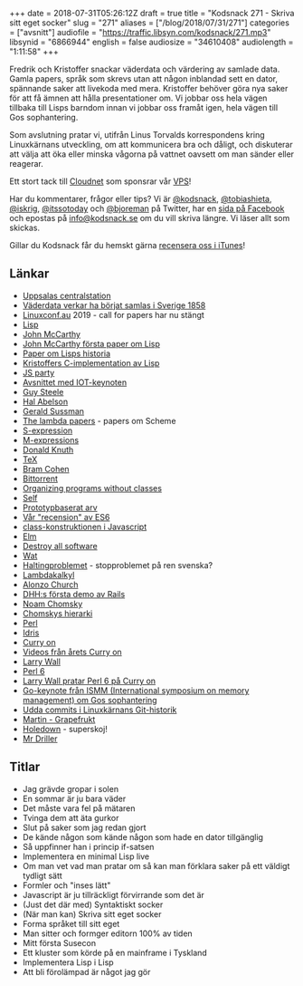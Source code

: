 +++
date = 2018-07-31T05:26:12Z
draft = true
title = "Kodsnack 271 - Skriva sitt eget socker"
slug = "271"
aliases = ["/blog/2018/07/31/271"]
categories = ["avsnitt"]
audiofile = "https://traffic.libsyn.com/kodsnack/271.mp3"
libsynid = "6866944"
english = false
audiosize = "34610408"
audiolength = "1:11:58"
+++

Fredrik och Kristoffer snackar väderdata och värdering av samlade data. Gamla papers, språk som skrevs utan att någon inblandad sett en dator, spännande saker att livekoda med mera. Kristoffer behöver göra nya saker för att få ämnen att hålla presentationer om. Vi jobbar oss hela vägen tillbaka till Lisps barndom innan vi jobbar oss framåt igen, hela vägen till Gos sophantering. 

Som avslutning pratar vi, utifrån Linus Torvalds korrespondens kring Linuxkärnans utveckling, om att kommunicera bra och dåligt, och diskuterar att välja att öka eller minska vågorna på vattnet oavsett om man sänder eller reagerar.

Ett stort tack till [Cloudnet](http://www.cloudnet.se) som sponsrar vår [VPS](http://en.wikipedia.org/wiki/Virtual_private_server)!

Har du kommentarer, frågor eller tips? Vi är [@kodsnack](https://www.twitter.com/kodsnack), [@tobiashieta](https://www.twitter.com/tobiashieta), [@iskrig](https://www.twitter.com/iskrig), [@itssotoday](https://twitter.com/itssotoday) och [@bjoreman](https://www.twitter.com/bjoreman) på Twitter, har en [sida på Facebook](https://www.facebook.com/kodsnack) och epostas på [info@kodsnack.se](mailto:info@kodsnack.se) om du vill skriva längre. Vi läser allt som skickas.

Gillar du Kodsnack får du hemskt gärna [recensera oss i iTunes](http://itunes.apple.com/se/podcast/kodsnack/id561631498?l=en)!

## Länkar ##
* [Uppsalas centralstation](https://cdn.discordapp.com/attachments/453623610410663967/473118945239498762/image.jpg)
* [Väderdata verkar ha börjat samlas i Sverige 1858](https://www.smhi.se/kunskapsbanken/meteorologi/det-meteorologiska-stationsnatets-historia-1.5248)
* [Linuxconf.au](https://linux.conf.au/) 2019 - call for papers har nu stängt
* [Lisp](https://en.wikipedia.org/wiki/Lisp_%28programming_language%29)
* [John McCarthy](https://en.wikipedia.org/wiki/John_McCarthy_%28computer_scientist%29)
* [John McCarthy första paper om Lisp](https://web.archive.org/web/20131004232653/http://www-formal.stanford.edu/jmc/recursive.pdf)
* [Paper om Lisps historia](http://jmc.stanford.edu/articles/lisp.html)
* [Kristoffers C-implementation av Lisp](https://github.com/krig/LISP)
* [JS party](https://changelog.com/jsparty)
* [Avsnittet med IOT-keynoten](https://overcast.fm/+Id5XnUDeM)
* [Guy Steele](https://en.wikipedia.org/wiki/Guy_L._Steele_Jr.)
* [Hal Abelson](https://en.wikipedia.org/wiki/Hal_Abelson)
* [Gerald Sussman](https://en.wikipedia.org/wiki/Gerald_Jay_Sussman)
* [The lambda papers](https://en.wikipedia.org/wiki/History_of_the_Scheme_programming_language#The_Lambda_Papers) - papers om Scheme
* [S-expression](https://en.wikipedia.org/wiki/S-expression)
* [M-expressions](https://en.wikipedia.org/wiki/M-expression)
* [Donald Knuth](https://en.wikipedia.org/wiki/Donald_Knuth)
* [TeX](https://en.wikipedia.org/wiki/TeX)
* [Bram Cohen](https://en.wikipedia.org/wiki/Bram_Cohen)
* [Bittorrent](https://en.wikipedia.org/wiki/BitTorrent)
* [Organizing programs without classes](http://bibliography.selflanguage.org/_static/organizing-programs.pdf)
* [Self](https://en.wikipedia.org/wiki/Self_%28programming_language%29)
* [Prototypbaserat arv](https://en.wikipedia.org/wiki/Prototype-based_programming)
* [Vår "recension" av ES6](https://kodsnack.se/113/)
* [class-konstruktionen i Javascript](https://developer.mozilla.org/sv-SE/docs/Web/JavaScript/Reference/Classes)
* [Elm](https://en.wikipedia.org/wiki/Elm_%28programming_language%29)
* [Destroy all software](https://www.destroyallsoftware.com/)
* [Wat](https://www.destroyallsoftware.com/talks/wat)
* [Haltingproblemet](https://en.wikipedia.org/wiki/Halting_problem) - stopproblemet på ren svenska?
* [Lambdakalkyl](https://en.wikipedia.org/wiki/Lambda_calculus)
* [Alonzo Church](https://en.wikipedia.org/wiki/Alonzo_Church)
* [DHH:s första demo av Rails](https://www.youtube.com/watch?v=Gzj723LkRJY)
* [Noam Chomsky](https://en.wikipedia.org/wiki/Noam_Chomsky)
* [Chomskys hierarki](https://en.wikipedia.org/wiki/Chomsky_hierarchy)
* [Perl](https://en.wikipedia.org/wiki/Perl)
* [Idris](https://en.wikipedia.org/wiki/Idris_%28programming_language%29)
* [Curry on](http://www.curry-on.org)
* [Videos från årets Curry on](https://www.youtube.com/channel/UC-WICcSW1k3HsScuXxDrp0w)
* [Larry Wall](https://en.wikipedia.org/wiki/Larry_Wall)
* [Perl 6](https://en.wikipedia.org/wiki/Perl_6)
* [Larry Wall pratar Perl 6 på Curry on](https://www.youtube.com/watch?v=BJIfPFpaMRI)
* [Go-keynote från ISMM (International symposium on memory management) om Gos sophantering](https://blog.golang.org/ismmkeynote)
* [Udda commits i Linuxkärnans Git-historik](https://www.destroyallsoftware.com/blog/2017/the-biggest-and-weirdest-commits-in-linux-kernel-git-history)
* [Martin - Grapefrukt](http://grapefrukt.com/)
* [Holedown](https://holedown.com/) - superskoj!
* [Mr Driller](https://en.wikipedia.org/wiki/Mr._Driller)

## Titlar ##
* Jag grävde gropar i solen
* En sommar är ju bara väder
* Det måste vara fel på mätaren
* Tvinga dem att äta gurkor
* Slut på saker som jag redan gjort
* De kände någon som kände någon som hade en dator tillgänglig
* Så uppfinner han i princip if-satsen
* Implementera en minimal Lisp live
* Om man vet vad man pratar om så kan man förklara saker på ett väldigt tydligt sätt
* Formler och "inses lätt"
* Javascript är ju tillräckligt förvirrande som det är
* (Just det där med) Syntaktiskt socker
* (När man kan) Skriva sitt eget socker
* Forma språket till sitt eget
* Man sitter och formger editorn 100% av tiden
* Mitt första Susecon
* Ett kluster som körde på en mainframe i Tyskland
* Implementera Lisp i Lisp
* Att bli förolämpad är något jag gör